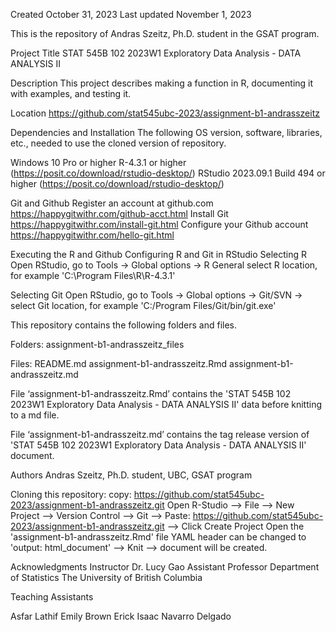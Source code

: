 
Created October 31, 2023 Last updated November 1, 2023

This is the repository of Andras Szeitz, Ph.D. student in the GSAT program.

Project Title
STAT 545B 102 2023W1 Exploratory Data Analysis - DATA ANALYSIS II

Description
This project describes making a function in R, documenting it with examples, and testing it.

Location
https://github.com/stat545ubc-2023/assignment-b1-andrasszeitz

Dependencies and Installation
The following OS version, software, libraries, etc., needed to use the cloned version of repository.

Windows 10 Pro or higher
R-4.3.1 or higher (https://posit.co/download/rstudio-desktop/)
RStudio 2023.09.1 Build 494 or higher (https://posit.co/download/rstudio-desktop/)

Git and Github
Register an account at github.com
https://happygitwithr.com/github-acct.html
Install Git
https://happygitwithr.com/install-git.html
Configure your Github account
https://happygitwithr.com/hello-git.html

Executing the R and Github
Configuring R and Git in RStudio
Selecting R
Open RStudio, go to Tools -> Global options -> R General
select R location, for example 'C:\Program Files\R\R-4.3.1'

Selecting Git
Open RStudio, go to Tools -> Global options -> Git/SVN ->
select Git location, for example 'C:/Program Files/Git/bin/git.exe'

This repository contains the following folders and files.

Folders:
assignment-b1-andrasszeitz_files

Files:
README.md
assignment-b1-andrasszeitz.Rmd
assignment-b1-andrasszeitz.md

File ‘assignment-b1-andrasszeitz.Rmd’ contains the 'STAT 545B 102 2023W1 Exploratory Data Analysis - DATA ANALYSIS II' data before knitting to a md file.

File ‘assignment-b1-andrasszeitz.md’ contains the tag release version of 'STAT 545B 102 2023W1 Exploratory Data Analysis - DATA ANALYSIS II' document.

Authors
Andras Szeitz, Ph.D. student, UBC, GSAT program

Cloning this repository:
copy: https://github.com/stat545ubc-2023/assignment-b1-andrasszeitz.git
Open R-Studio --> File --> New Project --> Version Control --> Git --> Paste: https://github.com/stat545ubc-2023/assignment-b1-andrasszeitz.git --> Click Create Project
Open  the 'assignment-b1-andrasszeitz.Rmd' file
YAML header can be changed to 'output: html_document' --> Knit --> document will be created.

Acknowledgments
Instructor
Dr. Lucy Gao
Assistant Professor 
Department of Statistics
The University of British Columbia

Teaching Assistants

Asfar Lathif
Emily Brown
Erick Isaac Navarro Delgado
